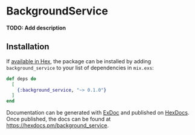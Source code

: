 # BackgroundService

**TODO: Add description**

## Installation

If [available in Hex](https://hex.pm/docs/publish), the package can be installed
by adding `background_service` to your list of dependencies in `mix.exs`:

```elixir
def deps do
  [
    {:background_service, "~> 0.1.0"}
  ]
end
```

Documentation can be generated with [ExDoc](https://github.com/elixir-lang/ex_doc)
and published on [HexDocs](https://hexdocs.pm). Once published, the docs can
be found at <https://hexdocs.pm/background_service>.

